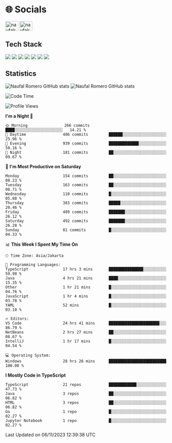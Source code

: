 <h1 align="">🌐 Socials</h1>
<p align="left">
<a href="https://linkedin.com/in/naufal-romero-putra-pratama-9ab816177/" target="blank"><img align="center" src="https://raw.githubusercontent.com/rahuldkjain/github-profile-readme-generator/master/src/images/icons/Social/linked-in-alt.svg" alt="naufalromero" height="30" width="40" /></a>
<a href="https://instagram.com/naufalromero" target="blank"><img align="center" src="https://raw.githubusercontent.com/rahuldkjain/github-profile-readme-generator/master/src/images/icons/Social/instagram.svg" alt="naufalromero" height="30" width="40" /></a>
</p>


<h2 align="">Tech Stack</h2>
<div align="">
  <img src="https://img.shields.io/badge/next.js-000000?style=for-the-badge&logo=nextdotjs&logoColor=white"/>
 <img src="https://img.shields.io/badge/typescript-%23007ACC.svg?style=for-the-badge&logo=typescript&logoColor=white"/>
 <img src="https://img.shields.io/badge/react-%2320232a.svg?style=for-the-badge&logo=react&logoColor=%2361DAFB"/>
 <img src="https://img.shields.io/badge/tailwindcss-%2338B2AC.svg?style=for-the-badge&logo=tailwind-css&logoColor=white"/>
 <img src="https://img.shields.io/badge/Prisma-3982CE?style=for-the-badge&logo=Prisma&logoColor=white"/>
 <img src="https://img.shields.io/badge/javascript-%23323330.svg?style=for-the-badge&logo=javascript&logoColor=%23F7DF1E"/>
 <img src="https://img.shields.io/badge/java-%23ED8B00.svg?style=for-the-badge&logo=openjdk&logoColor=white"/>
</div>


<h2 align="">Statistics</h2>
<div align="">
<img src="https://github-readme-stats-xi-nine-74.vercel.app/api?username=romves&show_icons=true&theme=tokyonight&include_all_commits=true&count_private=true" alt="Naufal Romero GitHub stats"/>
<img src="https://github-readme-stats-xi-nine-74.vercel.app/api/top-langs/?username=romves&theme=tokyonight&hide_border=false&include_all_commits=true&count_private=true&layout=compact" alt="Naufal Romero GitHub stats"/>
</div>

<!--START_SECTION:waka-->
![Code Time](http://img.shields.io/badge/Code%20Time-469%20hrs%2058%20mins-blue)

![Profile Views](http://img.shields.io/badge/Profile%20Views-4-blue)

**I'm a Night 🦉** 

```text
🌞 Morning                266 commits         ████░░░░░░░░░░░░░░░░░░░░░   14.21 % 
🌆 Daytime                486 commits         ██████░░░░░░░░░░░░░░░░░░░   25.96 % 
🌃 Evening                939 commits         █████████████░░░░░░░░░░░░   50.16 % 
🌙 Night                  181 commits         ██░░░░░░░░░░░░░░░░░░░░░░░   09.67 % 
```
📅 **I'm Most Productive on Saturday** 

```text
Monday                   154 commits         ██░░░░░░░░░░░░░░░░░░░░░░░   08.23 % 
Tuesday                  163 commits         ██░░░░░░░░░░░░░░░░░░░░░░░   08.71 % 
Wednesday                110 commits         █░░░░░░░░░░░░░░░░░░░░░░░░   05.88 % 
Thursday                 383 commits         █████░░░░░░░░░░░░░░░░░░░░   20.46 % 
Friday                   489 commits         ███████░░░░░░░░░░░░░░░░░░   26.12 % 
Saturday                 492 commits         ███████░░░░░░░░░░░░░░░░░░   26.28 % 
Sunday                   81 commits          █░░░░░░░░░░░░░░░░░░░░░░░░   04.33 % 
```


📊 **This Week I Spent My Time On** 

```text
🕑︎ Time Zone: Asia/Jakarta

💬 Programming Languages: 
TypeScript               17 hrs 3 mins       ███████████████░░░░░░░░░░   59.98 % 
Java                     4 hrs 21 mins       ████░░░░░░░░░░░░░░░░░░░░░   15.35 % 
Other                    1 hr 21 mins        █░░░░░░░░░░░░░░░░░░░░░░░░   04.76 % 
JavaScript               1 hr 4 mins         █░░░░░░░░░░░░░░░░░░░░░░░░   03.78 % 
YAML                     52 mins             █░░░░░░░░░░░░░░░░░░░░░░░░   03.10 % 

🔥 Editors: 
VS Code                  24 hrs 41 mins      ██████████████████████░░░   86.79 % 
NetBeans                 2 hrs 27 mins       ██░░░░░░░░░░░░░░░░░░░░░░░   08.67 % 
IntelliJ                 1 hr 17 mins        █░░░░░░░░░░░░░░░░░░░░░░░░   04.54 % 

💻 Operating System: 
Windows                  28 hrs 26 mins      █████████████████████████   100.00 % 
```

**I Mostly Code in TypeScript** 

```text
TypeScript               21 repos            ████████████░░░░░░░░░░░░░   47.73 % 
Java                     3 repos             ██░░░░░░░░░░░░░░░░░░░░░░░   06.82 % 
HTML                     3 repos             ██░░░░░░░░░░░░░░░░░░░░░░░   06.82 % 
Go                       1 repo              █░░░░░░░░░░░░░░░░░░░░░░░░   02.27 % 
Jupyter Notebook         1 repo              █░░░░░░░░░░░░░░░░░░░░░░░░   02.27 % 
```




 Last Updated on 06/11/2023 12:39:38 UTC
<!--END_SECTION:waka-->

